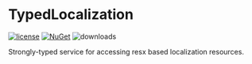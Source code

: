 # TypedLocalization

[![license](https://img.shields.io/github/license/nagybalint001/typed-localization.svg?maxAge=2592000)](https://github.com/nagybalint001/typed-localization/blob/main/LICENSE) [![NuGet](https://img.shields.io/nuget/v/TypedLocalization.svg?maxAge=2592000)](https://www.nuget.org/packages/TypedLocalization/) ![downloads](https://img.shields.io/nuget/dt/TypedLocalization)

Strongly-typed service for accessing resx based localization resources.